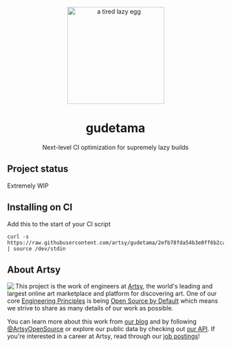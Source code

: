 <p align="center">
  <img width="225px" src="https://user-images.githubusercontent.com/1242537/78022124-550f5b80-734c-11ea-880d-14782a994c0b.png" alt="a tired lazy egg" />
  <h1 align="center" border="none">gudetama</h1>
  <p align="center">Next-level CI optimization for supremely lazy builds</p>
</p>

## Project status

Extremely WIP

## Installing on CI

Add this to the start of your CI script

<!-- the_installation_command_is_on_the_next_line -->
    curl -s https://raw.githubusercontent.com/artsy/gudetama/2efb78fda54b3e0ff6b2ca15fcbe467d5ebddf28/install.sh | source /dev/stdin

## About Artsy

<a href="https://www.artsy.net/">
  <img align="left" src="https://avatars2.githubusercontent.com/u/546231?s=200&v=4"/>
</a>

This project is the work of engineers at [Artsy][footer_website], the world's
leading and largest online art marketplace and platform for discovering art.
One of our core [Engineering Principles][footer_principles] is being [Open
Source by Default][footer_open] which means we strive to share as many details
of our work as possible.

You can learn more about this work from [our blog][footer_blog] and by following
[@ArtsyOpenSource][footer_twitter] or explore our public data by checking out
[our API][footer_api]. If you're interested in a career at Artsy, read through
our [job postings][footer_jobs]!

[footer_website]: https://www.artsy.net/
[footer_principles]: culture/engineering-principles.md
[footer_open]: culture/engineering-principles.md#open-source-by-default
[footer_blog]: https://artsy.github.io/
[footer_twitter]: https://twitter.com/ArtsyOpenSource
[footer_api]: https://developers.artsy.net/
[footer_jobs]: https://www.artsy.net/jobs
